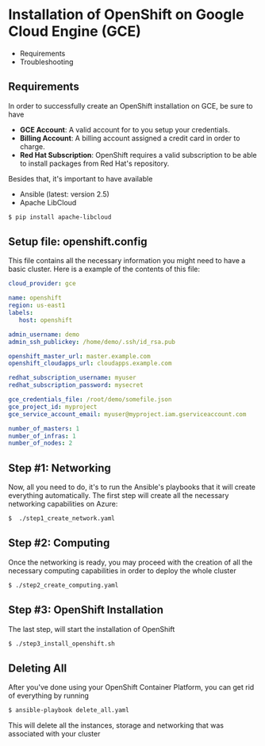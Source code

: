 # Installation of OpenShift on Google Cloud Engine (GCE)

* Requirements
* Troubleshooting

## Requirements

In order to successfully create an OpenShift installation on GCE, be sure to have
* **GCE Account**: A valid account for to you setup your credentials.
* **Billing Account**: A billing account assigned a credit card in order to charge.
* **Red Hat Subscription**: OpenShift requires a valid subscription to be able to install packages from Red Hat's repository.

Besides that, it's important to have available
* Ansible (latest: version 2.5)
* Apache LibCloud
```bash
$ pip install apache-libcloud
```

## Setup file: openshift.config

This file contains all the necessary information you might need to have a basic cluster. Here is a example of the contents of this file:

```yaml
cloud_provider: gce

name: openshift
region: us-east1
labels:
   host: openshift

admin_username: demo
admin_ssh_publickey: /home/demo/.ssh/id_rsa.pub

openshift_master_url: master.example.com
openshift_cloudapps_url: cloudapps.example.com

redhat_subscription_username: myuser
redhat_subscription_password: mysecret

gce_credentials_file: /root/demo/somefile.json
gce_project_id: myproject
gce_service_account_email: myuser@myproject.iam.gserviceaccount.com

number_of_masters: 1
number_of_infras: 1
number_of_nodes: 2
```

## Step #1: Networking 

Now, all you need to do, it's to run the Ansible's playbooks that it will create everything automatically. The first step will create all the necessary networking capabilities on Azure:

```bash
$  ./step1_create_network.yaml
```

## Step #2: Computing 

Once the networking is ready, you may proceed with the creation of all the necessary computing capabilities in order to deploy the whole cluster

```bash
$ ./step2_create_computing.yaml
```

## Step #3: OpenShift Installation

The last step, will start the installation of OpenShift 

```bash
$ ./step3_install_openshift.sh
```

## Deleting All

After you've done using your OpenShift Container Platform, you can get rid of everything by running

```bash
$ ansible-playbook delete_all.yaml
```

This will delete all the instances, storage and networking that was associated with your cluster

